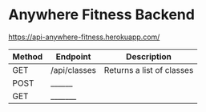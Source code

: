 # Anywhere Fitness Backend

https://api-anywhere-fitness.herokuapp.com/

| Method | Endpoint      | Description                                                                                                                                                                                                                                                            |
| ------ | ------------- | ---------------------------------------------------------------------------------------------------------------------------------------------------------------------------------------------------------------------------------------------------------------------- |
| GET   | /api/classes | Returns a list of classes                                                                                                                         |
| POST   | ______ |                                                                                                                             |
| GET    | _______ |
